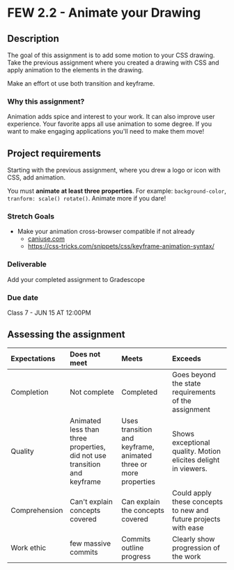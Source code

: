 # FEW 2.2 - Animate your Drawing

## Description 

The goal of this assignment is to add some motion to your CSS drawing. Take the previous assignment where you created a drawing with CSS and apply animation to the elements in the drawing. 

Make an effort ot use both transition and keyframe. 

### Why this assignment?

Animation adds spice and interest to your work. It can also improve user experience. Your favorite apps all use animation to some degree. If you want to make engaging applications you'll need to make them move!

## Project requirements

Starting with the previous assignment, where you drew a logo or icon with CSS, add animation.

You must **animate at least three properties**. For example: `background-color`, `tranform: scale() rotate()`. Animate more if you dare! 

### Stretch Goals
- Make your animation cross-browser compatible if not already
  - [caniuse.com](https://caniuse.com/)
  - https://css-tricks.com/snippets/css/keyframe-animation-syntax/

### Deliverable

Add your completed assignment to Gradescope 

### Due date

Class 7 - JUN 15 AT 12:00PM

## Assessing the assignment

| Expectations | Does not meet              | Meets                 | Exceeds                          |
|:-------------|:---------------------------|:----------------------|:---------------------------------|
| Completion   | Not complete               | Completed             | Goes beyond the state requirements of the assignment |
| Quality      | Animated less than three properties, did not use transition and keyframe | Uses transition and keyframe, animated three or more properties | Shows exceptional quality. Motion elicites delight in viewers. |
| Comprehension| Can't explain concepts covered | Can explain the concepts covered | Could apply these concepts to new and future projects with ease |
| Work ethic   | few massive commits | Commits outline progress | Clearly show progression of the work |

